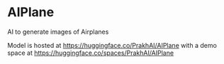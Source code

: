 # AIPlane
AI to generate images of Airplanes

Model is hosted at https://huggingface.co/PrakhAI/AIPlane with a demo space at https://huggingface.co/spaces/PrakhAI/AIPlane
